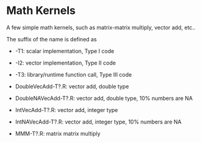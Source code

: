 # Math Kernels

A few simple math kernels, such as matrix-matrix multiply, vector add, etc..

The suffix of the name is defined as
- -T1: scalar implementation, Type I code
- -I2: vector implementation, Type II code
- -T3: library/runtime function call, Type III code 

- DoubleVecAdd-T?.R: vector add, double type
- DoubleNAVecAdd-T?.R: vector add, double type, 10% numbers are NA
- IntVecAdd-T?.R: vector add, integer type
- IntNAVecAdd-T?.R: vector add, integer type, 10% numbers are NA
- MMM-T?.R: matrix matrix multiply 
